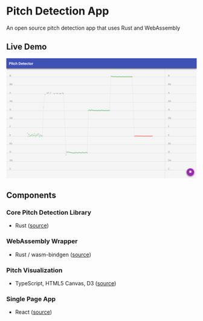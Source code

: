 # Pitch Detection App
An open source pitch detection app that uses Rust and WebAssembly

## Live Demo
[![Demo Page](./demo.png)](https://alesgenova.github.io/pitch-detection-app/)

## Components
### Core Pitch Detection Library
- Rust ([source](https://github.com/alesgenova/pitch-detection))

### WebAssembly Wrapper
- Rust / wasm-bindgen ([source](https://github.com/alesgenova/pitch-detection))

### Pitch Visualization
- TypeScript, HTML5 Canvas, D3 ([source](https://github.com/alesgenova/pitch-detection-app/tree/master/display))

### Single Page App
- React ([source](https://github.com/alesgenova/pitch-detection-app/tree/master/client))
